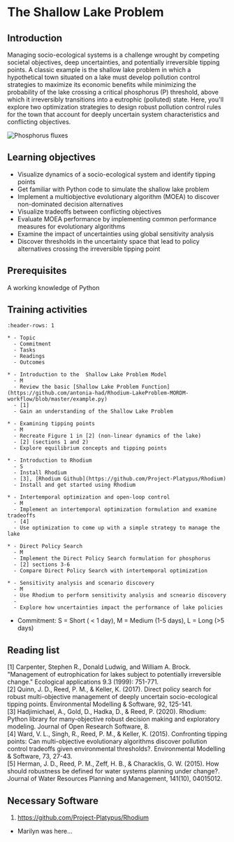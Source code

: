 # The Shallow Lake Problem

## Introduction

Managing socio-ecological systems is a challenge wrought by competing societal objectives, deep uncertainties, and potentially irreversible tipping points. A classic example is the shallow lake problem in which a hypothetical town situated on a lake must develop pollution control strategies to maximize its economic benefits while minimizing the probability of the lake crossing a critical phosphorus (P) threshold, above which it irreversibly transitions into a eutrophic (polluted) state. Here, you'll explore two optimization strategies to design robust pollution control rules for the town that account for deeply uncertain system characteristics and conflicting objectives. 

![Phosphorus fluxes](lake_problem.png "Lake problem")

## Learning objectives

* Visualize dynamics of a socio-ecological system and identify tipping points
* Get familiar with Python code to simulate the shallow lake problem
* Implement a multiobjective evolutionary algorithm (MOEA) to discover non-dominated decision alternatives
* Visualize tradeoffs between conflicting objectives
* Evaluate MOEA performance by implementing common performance measures for evolutionary algorithms
* Examine the impact of uncertainties using global sensitivity analysis
* Discover thresholds in the uncertainty space that lead to policy alternatives crossing the irreversible tipping point

## Prerequisites

A working knowledge of Python

## Training activities

```{list-table} TRAINING TITLE Activities
:header-rows: 1

* - Topic
  - Commitment
  - Tasks
  - Readings
  - Outcomes

* - Introduction to the  Shallow Lake Problem Model
  - M
  - Review the basic [Shallow Lake Problem Function](https://github.com/antonia-had/Rhodium-LakeProblem-MORDM-workflow/blob/master/example.py)
  - [1]
  - Gain an understanding of the Shallow Lake Problem

* - Examining tipping points 
  - M
  - Recreate Figure 1 in [2] (non-linear dynamics of the lake)
  - [2] (sections 1 and 2)
  - Explore equilibrium concepts and tipping points

* - Introduction to Rhodium
  - S
  - Install Rhodium
  - [3], [Rhodium Github](https://github.com/Project-Platypus/Rhodium)
  - Install and get started using Rhodium

* - Intertemporal optimization and open-loop control
  - M
  - Implement an intertemporal optimization formulation and examine tradeoffs
  - [4]
  - Use optimization to come up with a simple strategy to manage the lake

* - Direct Policy Search
  - M
  - Implement the Direct Policy Search formulation for phosphorus
  - [2] sections 3-6
  - Compare Direct Policy Search with intertemporal optimization

* - Sensitivity analysis and scenario discovery
  - M
  - Use Rhodium to perform sensitivity analysis and scneario discovery
  - 
  - Explore how uncertainties impact the performance of lake policies
```
* Commitment: S = Short ( < 1 day), M = Medium (1-5 days), L = Long (>5 days)

## Reading list
[1] Carpenter, Stephen R., Donald Ludwig, and William A. Brock. "Management of eutrophication for lakes subject to potentially irreversible change." Ecological applications 9.3 (1999): 751-771.\
[2] Quinn, J. D., Reed, P. M., & Keller, K. (2017). Direct policy search for robust multi-objective management of deeply uncertain socio-ecological tipping points. Environmental Modelling & Software, 92, 125-141.\
[3] Hadjimichael, A., Gold, D., Hadka, D., & Reed, P. (2020). Rhodium: Python library for many-objective robust decision making and exploratory modeling. Journal of Open Research Software, 8. \
[4] Ward, V. L., Singh, R., Reed, P. M., & Keller, K. (2015). Confronting tipping points: Can multi-objective evolutionary algorithms discover pollution control tradeoffs given environmental thresholds?. Environmental Modelling & Software, 73, 27-43. \
[5] Herman, J. D., Reed, P. M., Zeff, H. B., & Characklis, G. W. (2015). How should robustness be defined for water systems planning under change?. Journal of Water Resources Planning and Management, 141(10), 04015012.

## Necessary Software
1. https://github.com/Project-Platypus/Rhodium


- Marilyn was here...
